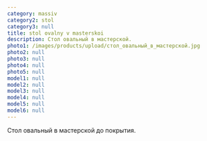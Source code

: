 ```yaml
---
category: massiv
category2: stol
category3: null
title: stol ovalny v masterskoi
description: Стол овальный в мастерской.
photo1: /images/products/upload/стол_овальный_в_мастерской.jpg
photo2: null
photo3: null
photo4: null
photo5: null
model1: null
model2: null
model3: null
model4: null
model5: null
model6: null
---
```

Стол овальный в мастерской до покрытия.
